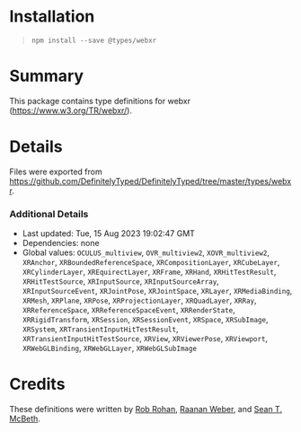 # Installation
> `npm install --save @types/webxr`

# Summary
This package contains type definitions for webxr (https://www.w3.org/TR/webxr/).

# Details
Files were exported from https://github.com/DefinitelyTyped/DefinitelyTyped/tree/master/types/webxr.

### Additional Details
 * Last updated: Tue, 15 Aug 2023 19:02:47 GMT
 * Dependencies: none
 * Global values: `OCULUS_multiview`, `OVR_multiview2`, `XOVR_multiview2`, `XRAnchor`, `XRBoundedReferenceSpace`, `XRCompositionLayer`, `XRCubeLayer`, `XRCylinderLayer`, `XREquirectLayer`, `XRFrame`, `XRHand`, `XRHitTestResult`, `XRHitTestSource`, `XRInputSource`, `XRInputSourceArray`, `XRInputSourceEvent`, `XRJointPose`, `XRJointSpace`, `XRLayer`, `XRMediaBinding`, `XRMesh`, `XRPlane`, `XRPose`, `XRProjectionLayer`, `XRQuadLayer`, `XRRay`, `XRReferenceSpace`, `XRReferenceSpaceEvent`, `XRRenderState`, `XRRigidTransform`, `XRSession`, `XRSessionEvent`, `XRSpace`, `XRSubImage`, `XRSystem`, `XRTransientInputHitTestResult`, `XRTransientInputHitTestSource`, `XRView`, `XRViewerPose`, `XRViewport`, `XRWebGLBinding`, `XRWebGLLayer`, `XRWebGLSubImage`

# Credits
These definitions were written by [Rob Rohan](https://github.com/robrohan), [Raanan Weber](https://github.com/RaananW), and [Sean T. McBeth](https://github.com/capnmidnight).
